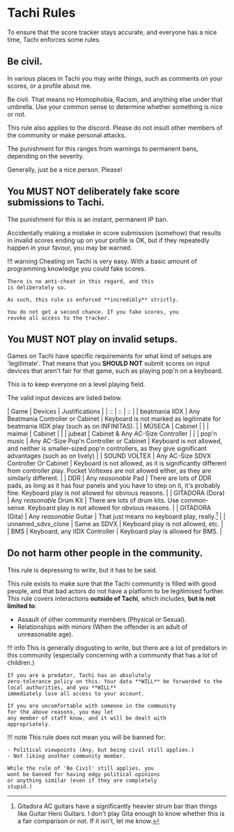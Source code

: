 # Tachi Rules

To ensure that the score tracker stays accurate,
and everyone has a nice time, Tachi enforces some
rules.

## Be civil.

In various places in Tachi you may write things, such
as comments on your scores, or a profile about me.

Be civil. That means no Homophobia, Racism, and anything
else under that umbrella. Use your common sense to determine
whether something is nice or not.

This rule also applies to the discord. Please do not insult
other members of the community or make personal attacks.

The punishment for this ranges from warnings to permanent bans, depending on the severity.

Generally, just be a nice person. Please!

## You **MUST NOT** deliberately fake score submissions to Tachi.

The punishment for this is an instant, permanent
IP ban.

Accidentally making a mistake in score submission (somehow)
that results in invalid scores ending up on your profile
is OK, but if they repeatedly happen in your favour, you
may be warned.

!!! warning
	Cheating on Tachi is very easy. With a basic
	amount of programming knowledge you could fake
	scores.

	There is no anti-cheat in this regard, and this
	is deliberately so.

	As such, this rule is enforced **incredibly** strictly.

	You do not get a second chance. If you fake scores, you
	revoke all access to the tracker.

## You **MUST NOT** play on invalid setups.

Games on Tachi have specific requirements for what kind of
setups are 'legitimate'. That means that you **SHOULD NOT**
submit scores on input devices that aren't fair for
that game, such as playing pop'n on a keyboard.

This is to keep everyone on a level playing field.

The valid input devices are listed below.

| Game | Devices | Justifications |
| :: | :: | :: |
| beatmania IIDX | Any Beatmania Controller or Cabinet | Keyboard is not marked as legitimate for beatmania IIDX play (such as on INFINITAS). |
| MÚSECA | Cabinet | |
| maimai | Cabinet | |
| jubeat | Cabinet & Any AC-Size Controller | |
| pop'n music | Any AC-Size Pop'n Controller or Cabinet | Keyboard is not allowed, and neither is smaller-sized pop'n controllers, as they give significant advantages (such as on lively) |
| SOUND VOLTEX | Any AC-Size SDVX Controller Or Cabinet | Keyboard is not allowed, as it is significantly different from controller play. Pocket Voltexes are not allowed either, as they are similarly different. |
| DDR | Any *reasonable* Pad | There are lots of DDR pads, as long as it has four panels and you have to step on it, it's probably fine. Keyboard play is not allowed for obvious reasons. |
| GITADORA (Dora) | Any *reasonable* Drum Kit | There are lots of drum kits. Use common-sense. Keyboard play is not allowed for obvious reasons. |
| GITADORA (Gita) | Any *reasonable* Guitar | That just means no keyboard play, really.[^1] |
| unnamed_sdvx_clone | Same as SDVX | Keyboard play is not allowed, etc. |
| BMS | Keyboard, any IIDX Controller | Keyboard play is allowed for BMS. |

## Do not harm other people in the community.

This rule is depressing to write, but it has to be said.

This rule exists to make sure that the Tachi community is
filled with good people, and that bad actors do not have
a platform to be legitimised further. This rule covers
interactions **outside of Tachi**, which includes, **but is not limited to**:

- Assault of other community members (Physical or Sexual).
- Relationships with minors (When the offender is an adult of unreasonable age).

!!! info
	This is generally disgusting to write, but there are
	a lot of predators in this community (especially
	concerning with a community that has a lot of children.)

	If you are a predator, Tachi has an absolutely
	zero-tolerance policy on this. Your data **WILL** be forwarded to the local authorities, and you **WILL**
	immediately lose all access to your account.

	If you are uncomfortable with someone in the community
	for the above reasons, you may let
	any member of staff know, and it will be dealt with
	appropriately.

!!! note
	This rule does not mean you will be banned for:

	- Political viewpoints (Any, but being civil still applies.)
	- Not liking another community member.

	While the rule of 'Be Civil' still applies, you
	wont be banned for having edgy political opinions
	or anything similar (even if they are completely
	stupid.)





[^1]: Gitadora AC guitars have a significantly heavier strum bar than things like Guitar Hero Guitars. I don't play Gita enough to know whether this is a fair comparison or not. If it isn't, let me know.
